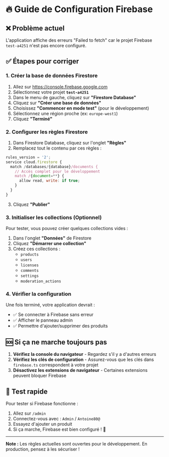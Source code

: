 # 🔥 Guide de Configuration Firebase

## ❌ Problème actuel

L'application affiche des erreurs "Failed to fetch" car le projet Firebase `test-a4251` n'est pas encore configuré.

## ✅ Étapes pour corriger

### 1. Créer la base de données Firestore

1. Allez sur https://console.firebase.google.com
2. Sélectionnez votre projet **`test-a4251`**
3. Dans le menu de gauche, cliquez sur **"Firestore Database"**
4. Cliquez sur **"Créer une base de données"**
5. Choisissez **"Commencer en mode test"** (pour le développement)
6. Sélectionnez une région proche (ex: `europe-west1`)
7. Cliquez **"Terminé"**

### 2. Configurer les règles Firestore

1. Dans Firestore Database, cliquez sur l'onglet **"Règles"**
2. Remplacez tout le contenu par ces règles :

```javascript
rules_version = '2';
service cloud.firestore {
  match /databases/{database}/documents {
    // Accès complet pour le développement
    match /{document=**} {
      allow read, write: if true;
    }
  }
}
```

3. Cliquez **"Publier"**

### 3. Initialiser les collections (Optionnel)

Pour tester, vous pouvez créer quelques collections vides :

1. Dans l'onglet **"Données"** de Firestore
2. Cliquez **"Démarrer une collection"**
3. Créez ces collections :
   - `products`
   - `users`
   - `licenses`
   - `comments`
   - `settings`
   - `moderation_actions`

### 4. Vérifier la configuration

Une fois terminé, votre application devrait :

- ✅ Se connecter à Firebase sans erreur
- ✅ Afficher le panneau admin
- ✅ Permettre d'ajouter/supprimer des produits

## 🆘 Si ça ne marche toujours pas

1. **Vérifiez la console du navigateur** - Regardez s'il y a d'autres erreurs
2. **Vérifiez les clés de configuration** - Assurez-vous que les clés dans `firebase.ts` correspondent à votre projet
3. **Désactivez les extensions de navigateur** - Certaines extensions peuvent bloquer Firebase

## 📱 Test rapide

Pour tester si Firebase fonctionne :

1. Allez sur `/admin`
2. Connectez-vous avec : `Admin` / `Antoine80@`
3. Essayez d'ajouter un produit
4. Si ça marche, Firebase est bien configuré ! 🎉

---

**Note :** Les règles actuelles sont ouvertes pour le développement. En production, pensez à les sécuriser !
